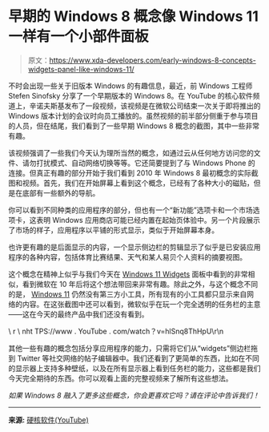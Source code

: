 # 早期的 Windows 8 概念像 Windows 11 一样有一个小部件面板

> 原文：<https://www.xda-developers.com/early-windows-8-concepts-widgets-panel-like-windows-11/>

不时会出现一些关于旧版本 Windows 的有趣信息，最近，前 Windows 工程师 Stefen Sinofsky 分享了一个早期版本的 Windows 8。在 YouTube 的核心软件频道上，辛诺夫斯基发布了一段视频，该视频是在微软公司结束一次关于即将推出的 Windows 版本计划的会议时向员工播放的。虽然视频的前半部分侧重于参与项目的人员，但在结尾，我们看到了一些早期 Windows 8 概念的截图，其中一些非常有趣。

该视频强调了一些我们今天认为理所当然的概念，如通过云从任何地方访问您的文件、请勿打扰模式、自动网络切换等等。它还简要提到了与 Windows Phone 的连接。但真正有趣的部分开始于我们看到 2010 年 Windows 8 最初概念的实际截图和视频。首先，我们在开始屏幕上看到这个概念，已经有了各种大小的磁贴，但是在底部有一些额外的导航。

你可以看到不同种类的应用程序的部分，但也有一个“新功能”选项卡和一个市场选项卡，这表明 Windows 应用商店可能已经内置在起始页体验中。另一个片段展示了市场的样子，应用程序以平铺的形式显示，类似于开始屏幕本身。

也许更有趣的是后面显示的内容，一个显示侧边栏的剪辑显示了似乎是已安装应用程序的各种内容，包括体育比赛结果、天气和某人易贝个人资料的摘要视图。

这个概念在精神上似乎与我们今天在 [Windows 11 Widgets](https://www.xda-developers.com/windows-11-widgets/) 面板中看到的非常相似，看到微软在 10 年后将这个想法带回来非常有趣。除此之外，与这个概念不同的是， [Windows 11](https://www.xda-developers.com/windows-11/) 仍然没有第三方小工具，所有现有的小工具都只显示来自网络的内容。在这张截图中还可以看到，微软似乎在玩一个完全透明的任务栏的主意——这在今天的最终产品中我们还没有看到。

\ r \ nht TPS://www . YouTube . com/watch？v=hlSnq8ThHpU\r\n

其他一些有趣的概念包括分享应用程序的能力，只需将它们从“widgets”侧边栏拖到 Twitter 等社交网络的帖子编辑器中。我们还看到了更简单的东西，比如在不同的显示器上支持多种壁纸，以及在所有显示器上看到任务栏的能力，这些都是我们今天完全期待的东西。你可以观看上面的完整视频来了解所有这些想法。

*如果 Windows 8 融入了更多这些概念，你会更喜欢它吗？请在评论中告诉我们！*

* * *

**来源:** [硬核软件(YouTube)](https://www.youtube.com/watch?v=hlSnq8ThHpU)